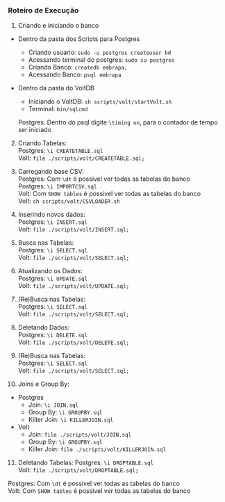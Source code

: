 ### Roteiro de Execução

1. Criando e iniciando o banco  
* Dentro da pasta dos Scripts para Postgres  
  * Criando usuario: `sudo -u postgres createuser bd`  
  * Acessando terminal do postgres: `sudo su postgres`  
  * Criando Banco: `createdb embrapa;`  
  * Acessando Banco: `psql embrapa`  
  
* Dentro da pasta do VoltDB  
  * Iniciando o VoltDB: `sh scripts/volt/startVolt.sh`  
  * Terminal: `bin/sqlcmd`  
  
  Postgres: Dentro do psql digite `\timing on`, para o contador de tempo ser iniciado  
2. Criando Tabelas:  
  Postgres: `\i CREATETABLE.sql`  
  Volt: `file ./scripts/volt/CREATETABLE.sql;`  
  
3. Carregando base CSV:  
  Postgres: Com `\dt` é possivel ver todas as tabelas do banco  
  Postgres: `\i IMPORTCSV.sql`  
  Volt: Com `SHOW tables` é possivel ver todas as tabelas do banco  
  Volt: `sh scripts/volt/CSVLOADER.sh`  
  
4. Inserindo novos dados:  
  Postgres: `\i INSERT.sql`  
  Volt: `file ./scripts/volt/INSERT.sql;`  
  
5. Busca nas Tabelas:  
  Postgres: `\i SELECT.sql`  
  Volt: `file ./scripts/volt/SELECT.sql;`  
  
6. Atualizando os Dados:  
  Postgres: `\i UPDATE.sql`  
  Volt: `file ./scripts/volt/UPDATE.sql;`
  
7. (Re)Busca nas Tabelas:  
  Postgres: `\i SELECT.sql`  
  Volt: `file ./scripts/volt/SELECT.sql;`  
  
8. Deletando Dados:  
  Postgres: `\i DELETE.sql`  
  Volt: `file ./scripts/volt/DELETE.sql;`  

9. (Re)Busca nas Tabelas:  
  Postgres: `\i SELECT.sql`  
  Volt: `file ./scripts/volt/SELECT.sql;`  
  
10. Joins e Group By:  
* Postgres
  * Join: `\i JOIN.sql`  
  * Group By: `\i GROUPBY.sql`  
  * Killer Join: `\i KILLERJOIN.sql`  
* Volt
  * Join: `file ./scripts/volt/JOIN.sql`  
  * Group By: `\i GROUPBY.sql`  
  * Killer Join: `file ./scripts/volt/KILLERJOIN.sql`  
  
11. Deletando Tabelas: 
  Postgres: `\i DROPTABLE.sql`  
  Volt: `file ./scripts/volt/DROPTABLE.sql;`  
  
Postgres: Com `\dt` é possivel ver todas as tabelas do banco  
Volt: Com `SHOW tables` é possivel ver todas as tabelas do banco  
